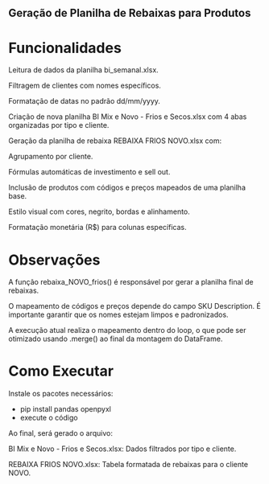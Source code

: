 ## Geração de Planilha de Rebaixas para Produtos

# Funcionalidades
Leitura de dados da planilha bi_semanal.xlsx.

Filtragem de clientes com nomes específicos.

Formatação de datas no padrão dd/mm/yyyy.

Criação de nova planilha BI Mix e Novo - Frios e Secos.xlsx com 4 abas organizadas por tipo e cliente.

Geração da planilha de rebaixa REBAIXA FRIOS NOVO.xlsx com:

Agrupamento por cliente.

Fórmulas automáticas de investimento e sell out.

Inclusão de produtos com códigos e preços mapeados de uma planilha base.

Estilo visual com cores, negrito, bordas e alinhamento.

Formatação monetária (R$) para colunas específicas.

# Observações
A função rebaixa_NOVO_frios() é responsável por gerar a planilha final de rebaixas.

O mapeamento de códigos e preços depende do campo SKU Description. É importante garantir que os nomes estejam limpos e padronizados.

A execução atual realiza o mapeamento dentro do loop, o que pode ser otimizado usando .merge() ao final da montagem do DataFrame.

# Como Executar
Instale os pacotes necessários:
- pip install pandas openpyxl
- execute o código
  
Ao final, será gerado o arquivo:

BI Mix e Novo - Frios e Secos.xlsx: Dados filtrados por tipo e cliente.

REBAIXA FRIOS NOVO.xlsx: Tabela formatada de rebaixas para o cliente NOVO.
